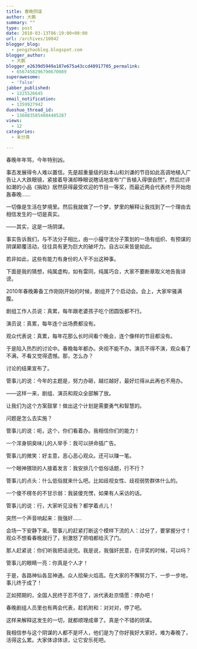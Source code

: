 ```yaml
---
title: 春晚阴谋
author: 大鹏
summary: ""
type: post
date: 2010-03-13T06:19:00+00:00
url: /archives/10842
blogger_blog:
  - pengzhaoblog.blogspot.com
blogger_author:
  - 大鹏
blogger_e2639d5949a187e675a43ccd40917705_permalink:
  - 6567458296790670089
superawesome:
  - 'false'
jabber_published:
  - 1325526645
email_notification:
  - 1359927942
duoshuo_thread_id:
  - 1360835854884405287
views:
  - 12
categories:
  - 未分类

---
```

春晚年年骂，今年特别凶。

事态发展得令人难以置信。先是超重量级的赵本山和刘谦的节目如此高调地植入广告让人大跌眼镜，紧接着导演却睁眼说瞎话地宣布“广告植入得很自然”，然后烂评如潮的小品《捐助》居然获得最受欢迎的节目一等奖，而最近两会代表终于开始炮轰春晚……

一切像是生活在梦境里。然后我就做了一个梦，梦里的解释让我找到了一个理由去相信发生的一切是真实。

——其实，这是一场阴谋。

事实告诉我们，与不法分子相比，由一小撮守法分子策划的一场有组织、有预谋的阴谋颠覆活动，往往具有更为巨大的破坏力。自古以来皆是如此。

若非如此，这些有能力有身份的人干不出这种事。

下面是我的猜想，纯属虚构，如有雷同，纯属巧合，大家不要断章取义地告我诽谤。

2010年春晚筹备工作刚刚开始的时候，剧组开了个启动会。会上，大家牢骚满腹。

剧组工作人员说：真累，每年跟老婆孩子吃个团圆饭都不行。

演员说：真累，每年连个出场费都没有。

观众代表说：真累，每年花那么长时间看个晚会，连个像样的节目都没有。

于是陷入热烈的讨论中。春晚每年都办。央视不能不办。演员不得不演，观众看了不满，不看又觉得遗憾。那，怎么办？

讨论的结果宣布了。

管事儿的说：今年的主题是，努力办砸，越烂越好，最好烂得从此再也不用办。

——这样一来，剧组、演员和观众全部解了放。

让我们为这个方案鼓掌！做出这个计划是需要勇气和智慧的。

问题是怎么去实施？

管事儿的说：呃，这个，你们看着办。我相信你们的能力！

一个浑身铜臭味儿的人举手：我可以拼命插广告。

管事儿的微笑：好主意，恶心恶心观众。还可以赚一笔。

一个眼神猥琐的人接着发言：我安排几个低俗话题，行不行？

管事儿的点头：什么低俗就来什么吧。比如歧视女性、歧视弱势群体什么的。

一个傻不楞冬的不甘示弱：我装傻充愣，如果有人采访的话。

管事儿的说：行，大家听见没有？都学着点儿！

突然一个声音响起来：我强奸……

会场一下安静下来。管事儿的赶紧打断这个模样下流的人：过分了，要掌握分寸！观众不想看春晚就行了，别激怒了把咱都给灭了门。

那人赶紧说：你们听我把话说完。我是说，我强奸民意，在评奖的时候，可以吗？

管事儿的眼睛一亮：你真是个人才！

于是，各路神仙各显神通。众人拾柴火焰高。在大家的不懈努力下，一步一步地，事儿终于成了！

正如预期的，全国人民终于忍不住了，派代表赴京情愿：停办吧！

春晚剧组人员里也有两会代表，趁机附和：对对对，停了吧。

这样来解释这发生的一切，就都顺理成章了。真是个不错的阴谋。

我相信参与这个阴谋的人都不是坏人，他们是为了你好我好大家好。难为春晚了，活得这么累。大家体谅体谅，让它安乐死吧。
